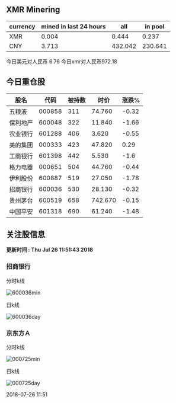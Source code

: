 ## XMR Minering

|currency|mined in last 24 hours|all|in pool|
|---|---|---|---|
|XMR|0.004|0.444|0.237|
|CNY|3.713|432.042|230.641|

今日美元对人民币 6.76	今日xmr对人民币972.18


## 今日重仓股 

|股名|代码|被持数|时价|涨跌%|
|---|---|---|---|---|
|五粮液|000858|311|74.760|-0.32|
|保利地产|600048|322|11.840|-1.66|
|农业银行|601288|406|3.620|-0.55|
|美的集团|000333|423|47.820|0.29|
|工商银行|601398|442|5.530|-1.6|
|格力电器|000651|504|44.760|-0.44|
|伊利股份|600887|519|27.050|-1.78|
|招商银行|600036|530|28.130|-0.32|
|贵州茅台|600519|658|742.670|-0.15|
|中国平安|601318|690|61.240|-1.48|

## 关注股信息
**更新时间 : Thu Jul 26 11:51:43 2018**
### 招商银行 
分时k线

![600036min](http://image.sinajs.cn/newchart/min/n/sh600036.gif)

日k线

![600036day](http://image.sinajs.cn/newchart/daily/n/sh600036.gif)

### 京东方Ａ 
分时k线

![000725min](http://image.sinajs.cn/newchart/min/n/sz000725.gif)

日k线

![000725day](http://image.sinajs.cn/newchart/daily/n/sz000725.gif)

2018-07-26 11:51